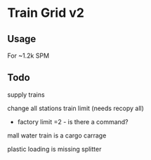 # Train Grid v2

## Usage

For ~1.2k SPM


## Todo

supply trains

change all stations train limit (needs recopy all)
- factory limit =2 - is there a command?


mall water train is a cargo carrage

plastic loading is missing splitter